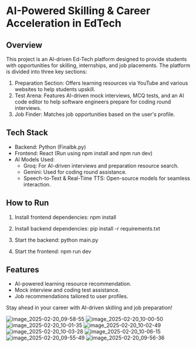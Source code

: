 # AI-Powered Skilling & Career Acceleration in EdTech

## Overview
This project is an AI-driven Ed-Tech platform designed to provide students with opportunities for skilling, internships, and job placements. The platform is divided into three key sections:

1. Preparation Section: Offers learning resources via YouTube and various websites to help students upskill.
2. Test Arena: Features AI-driven mock interviews, MCQ tests, and an AI code editor to help software engineers prepare for coding round interviews.
3. Job Finder: Matches job opportunities based on the user's profile.

## Tech Stack
- Backend: Python (Finalbk.py)
- Frontend: React (Run using npm install and npm run dev)
- AI Models Used:
  - Groq: For AI-driven interviews and preparation resource search.
  - Gemini: Used for coding round assistance.
  - Speech-to-Text & Real-Time TTS: Open-source models for seamless interaction.

## How to Run
1. Install frontend dependencies:
      npm install
   
2. Install backend dependencies:
      pip install -r requirements.txt
   
3. Start the backend:
      python main.py
   
4. Start the frontend:
      npm run dev
   

## Features
- AI-powered learning resource recommendation.
- Mock interview and coding test assistance.
- Job recommendations tailored to user profiles.

Stay ahead in your career with AI-driven skilling and job preparation!

![image_2025-02-20_09-58-55](https://github.com/user-attachments/assets/194fea2d-9e5a-4e10-9949-47966fc8d2c3)
![image_2025-02-20_10-00-50](https://github.com/user-attachments/assets/b0e3c6e3-3a44-43f0-a259-d1eecc2f0f0d)
![image_2025-02-20_10-01-35](https://github.com/user-attachments/assets/1a155141-0f8b-4e07-aa20-8ad021ea2107)
![image_2025-02-20_10-02-49](https://github.com/user-attachments/assets/5f79ff20-5f9f-4339-850e-3a6879f8e675)
![image_2025-02-20_10-03-28](https://github.com/user-attachments/assets/5c913c0a-598d-4dd8-a603-09f0e0fe9d83)
![image_2025-02-20_10-06-15](https://github.com/user-attachments/assets/119dcc2c-e107-48c6-a1d5-930b868e73d6)
![image_2025-02-20_09-55-49](https://github.com/user-attachments/assets/a83d8e2e-f0e3-45b9-9392-9d3f36a8a2bf)
![image_2025-02-20_09-56-36](https://github.com/user-attachments/assets/b3f8e870-8a3c-4a55-abb6-e462a86732ea)
